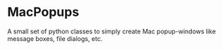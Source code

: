 # MacPopups
A small set of python classes to simply create Mac popup-windows like message boxes, file dialogs, etc.
